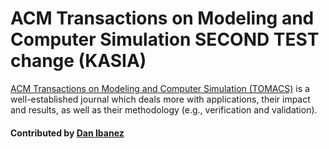 # ACM Transactions on Modeling and Computer Simulation SECOND TEST change (KASIA)

[ACM Transactions on Modeling and Computer Simulation (TOMACS)](http://tomacs.acm.org/about.cfm) is a well-established journal which deals more with applications, their impact and results, as well as their methodology (e.g., verification and validation).

<!---
 - [SoftwareX](https://www.journals.elsevier.com/softwarex/):
   An Elsevier journal that aims to ensure software
   is cited and gets credit in the literature.
   This journal accepts submissions regarding software that is used
   in any of a wide range of disciplines, from mathematics to the
   sciences and humanities.
 - [ANS](http://journals.ub.uni-heidelberg.de/index.php/ans/) (Archive of Numerical Software):
   This journal aims to promote the re-use of high-quality scientific
   software libraries by publishing articles about application software
   that is based on these libraries.
   Authors need to submit a manuscript describing their software.
   ANS also accepts articles that introduce a new library, which may
   then form the basis of future application articles.
 - [JSS](https://www.jstatsoft.org/index) (Journal of Statistical Software):
   Like TOMS, but with a focus on software which implements statistical
   methods rather than other mathematical modeling topics.
 - [JOSS](http://joss.theoj.org) (The Journal of Open Source Software): This journal provides
   authors with a DOI for their software package without requiring a
   full-length manuscript.
   Instead, authors must demonstrate (via a form of peer review) that
   their package follows certain best practices of open-source software,
   including proper licensing and documentation,
   and helps meet scientific research challenges.
 - [Zenodo](https://zenodo.org)
   Like JOSS, Zenodo can provide a DOI for your software.
   Unlike JOSS, it does not require a review of the software,
   and can generate a DOI for each release of your package via GitHub
   integration.
   Zenodo also allows users to upload data, and obtain a DOI for their
   data, while also acting as a hosting/distribution platform for others
   to access that data.
--->

#### Contributed by [Dan Ibanez](https://github.com/ibaned)

<!---
Publish: no
Categories: collaboration
Topics: software publishing and citation
Tags: journal
Level: 2
Prerequisites: defaults
Aggregate: none
--->
